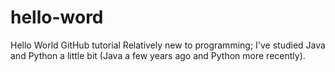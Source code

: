 # hello-word
Hello World GitHub tutorial
Relatively new to programming; I've studied Java and Python a little bit (Java a few years ago and Python more recently).
